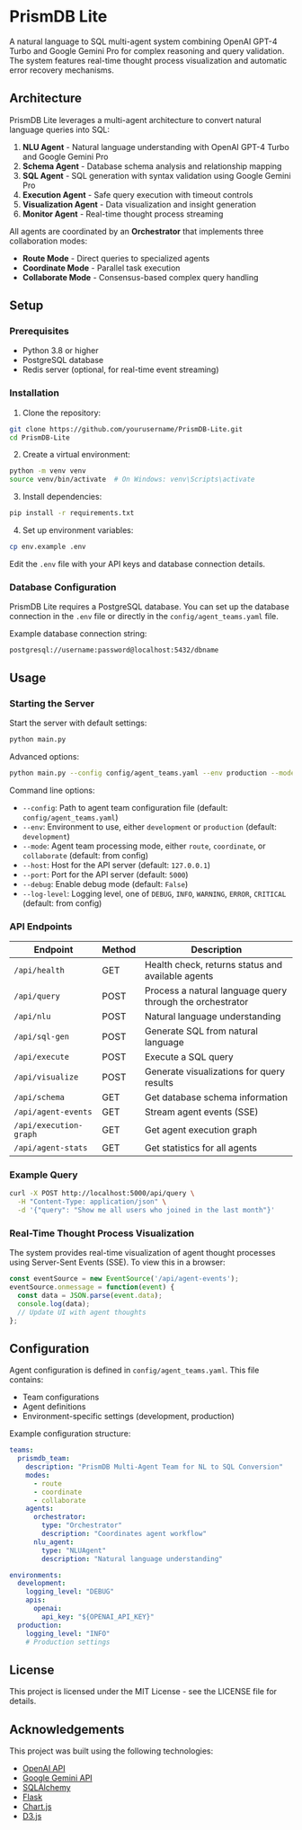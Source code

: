 # PrismDB Lite

A natural language to SQL multi-agent system combining OpenAI GPT-4 Turbo and Google Gemini Pro for complex reasoning and query validation. The system features real-time thought process visualization and automatic error recovery mechanisms.

## Architecture

PrismDB Lite leverages a multi-agent architecture to convert natural language queries into SQL:

1. **NLU Agent** - Natural language understanding with OpenAI GPT-4 Turbo and Google Gemini Pro
2. **Schema Agent** - Database schema analysis and relationship mapping
3. **SQL Agent** - SQL generation with syntax validation using Google Gemini Pro
4. **Execution Agent** - Safe query execution with timeout controls
5. **Visualization Agent** - Data visualization and insight generation
6. **Monitor Agent** - Real-time thought process streaming

All agents are coordinated by an **Orchestrator** that implements three collaboration modes:

- **Route Mode** - Direct queries to specialized agents
- **Coordinate Mode** - Parallel task execution
- **Collaborate Mode** - Consensus-based complex query handling

## Setup

### Prerequisites

- Python 3.8 or higher
- PostgreSQL database
- Redis server (optional, for real-time event streaming)

### Installation

1. Clone the repository:

```bash
git clone https://github.com/yourusername/PrismDB-Lite.git
cd PrismDB-Lite
```

2. Create a virtual environment:

```bash
python -m venv venv
source venv/bin/activate  # On Windows: venv\Scripts\activate
```

3. Install dependencies:

```bash
pip install -r requirements.txt
```

4. Set up environment variables:

```bash
cp env.example .env
```

Edit the `.env` file with your API keys and database connection details.

### Database Configuration

PrismDB Lite requires a PostgreSQL database. You can set up the database connection in the `.env` file or directly in the `config/agent_teams.yaml` file.

Example database connection string:
```
postgresql://username:password@localhost:5432/dbname
```

## Usage

### Starting the Server

Start the server with default settings:

```bash
python main.py
```

Advanced options:

```bash
python main.py --config config/agent_teams.yaml --env production --mode collaborate --host 0.0.0.0 --port 8000 --debug
```

Command line options:
- `--config`: Path to agent team configuration file (default: `config/agent_teams.yaml`)
- `--env`: Environment to use, either `development` or `production` (default: `development`)
- `--mode`: Agent team processing mode, either `route`, `coordinate`, or `collaborate` (default: from config)
- `--host`: Host for the API server (default: `127.0.0.1`)
- `--port`: Port for the API server (default: `5000`)
- `--debug`: Enable debug mode (default: `False`)
- `--log-level`: Logging level, one of `DEBUG`, `INFO`, `WARNING`, `ERROR`, `CRITICAL` (default: from config)

### API Endpoints

| Endpoint | Method | Description |
| --- | --- | --- |
| `/api/health` | GET | Health check, returns status and available agents |
| `/api/query` | POST | Process a natural language query through the orchestrator |
| `/api/nlu` | POST | Natural language understanding |
| `/api/sql-gen` | POST | Generate SQL from natural language |
| `/api/execute` | POST | Execute a SQL query |
| `/api/visualize` | POST | Generate visualizations for query results |
| `/api/schema` | GET | Get database schema information |
| `/api/agent-events` | GET | Stream agent events (SSE) |
| `/api/execution-graph` | GET | Get agent execution graph |
| `/api/agent-stats` | GET | Get statistics for all agents |

### Example Query

```bash
curl -X POST http://localhost:5000/api/query \
  -H "Content-Type: application/json" \
  -d '{"query": "Show me all users who joined in the last month"}'
```

### Real-Time Thought Process Visualization

The system provides real-time visualization of agent thought processes using Server-Sent Events (SSE). To view this in a browser:

```javascript
const eventSource = new EventSource('/api/agent-events');
eventSource.onmessage = function(event) {
  const data = JSON.parse(event.data);
  console.log(data);
  // Update UI with agent thoughts
};
```

## Configuration

Agent configuration is defined in `config/agent_teams.yaml`. This file contains:

- Team configurations
- Agent definitions
- Environment-specific settings (development, production)

Example configuration structure:

```yaml
teams:
  prismdb_team:
    description: "PrismDB Multi-Agent Team for NL to SQL Conversion"
    modes:
      - route
      - coordinate
      - collaborate
    agents:
      orchestrator:
        type: "Orchestrator"
        description: "Coordinates agent workflow"
      nlu_agent:
        type: "NLUAgent"
        description: "Natural language understanding"

environments:
  development:
    logging_level: "DEBUG"
    apis:
      openai:
        api_key: "${OPENAI_API_KEY}"
  production:
    logging_level: "INFO"
    # Production settings
```

## License

This project is licensed under the MIT License - see the LICENSE file for details.

## Acknowledgements

This project was built using the following technologies:
- [OpenAI API](https://openai.com)
- [Google Gemini API](https://ai.google.dev/)
- [SQLAlchemy](https://www.sqlalchemy.org/)
- [Flask](https://flask.palletsprojects.com/)
- [Chart.js](https://www.chartjs.org/)
- [D3.js](https://d3js.org/) 